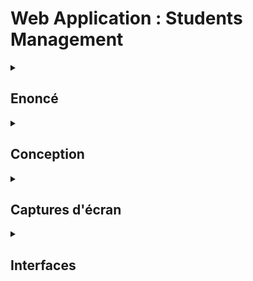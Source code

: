 # Web Application : Students Management


<details><summary> <h2>Enoncé</h2> </summary>
Créer une application Web basée sur Spring MVC, Spring Data JPA et Spring Security qui permet de gérer des étudiants.
Chaque étudiant est défini par:
 - Son id
 - Son nom
 - Son prénom
 - Son email
 - Sa date naissance
 - Son genre : MASCULIN ou FEMININ
 - Un attribut qui indique si il est en règle ou non
L'application doit offrir les fonctionnalités suivantes :
  - Chercher des étudiants par nom
  - Faire la pagination
  - Supprimer des étudiants en utilisant la méthode (DELETE au lieu de GET)
  - Saisir et Ajouter des étudiants avec validation des formulaires
  - Editer et mettre à jour des étudiants
  - Créer une page template 
  - Sécuriser l'accès à l'application avec un système d'authentification basé sur Spring security en utilisant la stratégie UseDetails Service
 - Ajouter d'autres fonctionnalités supplémentaires
</details>

<details><summary> <h2>Conception</h2> </summary>
  <p align="center"><img src="assets/conception.PNG"></p>
</details>

<details><summary> <h2>Captures d'écran</h2> </summary>
<ol>
<ul><h4>Entities</h4>
  <ul><h6>Student</h6></ul>
  <img src="assets/student.PNG"/>
</ul>
<ul><h4>Enums</h4>
  <ul><h6>Sexe</h6></ul>
  <img src="assets/sexe.PNG"/>
</ul>

<ul><h4>Repositories</h4>
  <ul><h6>Student Repository</h6></ul>
  <img src="assets/studentRepository.PNG"/>
</ul>

<ul><h4>Services</h4>
  <ul><h6>StudentService Interface</h6></ul>
  <img src="assets/studentService.PNG"/>
  <ul><h6>StudentService Implementation</h6></ul>
  <img src="assets/studentServiceImpl.PNG"/>
</ul>

<ul><h4>Controllers</h4>
  <ul><h6>Student Controller</h6></ul>
  <img src="assets/studentController1.PNG"/>
  <img src="assets/studentController2.PNG"/>
  <img src="assets/studentController3.PNG"/>
</ul>

<ul><h4>Security</h4>
  <ul><h5>Entities</h5>
  <ul><h6>AppUser</h6></ul>
  <img src="assets/appUser.PNG"/>
  <ul><h6>AppRole</h6></ul>
  <img src="assets/appRole.PNG"/>
  </ul>

  <ul><h5>Repositories</h5>
    <ul><h6>AppUser Repository</h6></ul>
    <img src="assets/appUserRepository.PNG"/>
    <ul><h6>AppRole Repository</h6></ul>
    <img src="assets/appRoleRepository.PNG"/>
  </ul>

  <ul><h5>Services</h5>
    <ul><h6>Security service</h6></ul>
    <img src="assets/securityService.PNG"/>
    <ul><h6>Security service Implementation</h6></ul>
    <img src="assets/securityServiceImpl1.PNG"/>
    <img src="assets/securityServiceImpl2.PNG"/>
    <img src="assets/securityServiceImpl3.PNG"/>
    <ul><h6>UserDetails service Implementation</h6></ul>
    <img src="assets/userDetailsServiceImpl.PNG"/>
  </ul>

  <ul><h5>Controllers</h5>
    <ul><h6>Security Controller</h6></ul>
    <img src="assets/securityController.PNG"/>
  </ul>

  <ul><h5>Configuration</h5>
    <ul><h6>Security Config</h6></ul>
    <img src="assets/securityConfig.PNG"/>
  </ul>
</ul>
</ol>
</details>

<details><summary> <h2>Interfaces</h2> </summary>
<ol>
  <ul><h4>Login page</h4>
    <img src="assets/login.PNG"/>
  </ul>
  <ul><h4>Login en tant que ADMIN</h4>
    <ul><h6>Home</h6></ul>
    <img src="assets/homeAsAdmin.PNG"/>
    <ul><h6>Add Student</h6></ul>
      <img src="assets/addstudent1.PNG"/>
      <img src="assets/addstudent2.PNG"/>
    <ul><h6>Update Student</h6></ul>
      <img src="assets/updateStudent1.PNG"/>
      <img src="assets/updateStudent2.PNG"/>
    <ul><h6>Delete Student</h6></ul>
      <img src="assets/deleteStudent0.PNG"/>
      <img src="assets/deleteStudent.PNG"/>
      <img src="assets/deleteStudent2.PNG"/>
  </ul>
  <ul><h6>Login en tant qu'USER</h6>
    <p>USER ne peut que voir la liste des patients et faire une recherche</p>
    <img src="assets/homeAsUser.PNG"/>
  </ul>
</ol>
</details>
